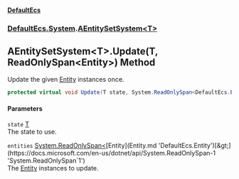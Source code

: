 #### [DefaultEcs](index.md 'index')
### [DefaultEcs.System](index.md#DefaultEcs_System 'DefaultEcs.System').[AEntitySetSystem&lt;T&gt;](AEntitySetSystem_T_.md 'DefaultEcs.System.AEntitySetSystem&lt;T&gt;')
## AEntitySetSystem&lt;T&gt;.Update(T, ReadOnlySpan&lt;Entity&gt;) Method
Update the given [Entity](Entity.md 'DefaultEcs.Entity') instances once.  
```csharp
protected virtual void Update(T state, System.ReadOnlySpan<DefaultEcs.Entity> entities);
```
#### Parameters
<a name='DefaultEcs_System_AEntitySetSystem_T__Update(T_System_ReadOnlySpan_DefaultEcs_Entity_)_state'></a>
`state` [T](AEntitySetSystem_T_.md#DefaultEcs_System_AEntitySetSystem_T__T 'DefaultEcs.System.AEntitySetSystem&lt;T&gt;.T')  
The state to use.
  
<a name='DefaultEcs_System_AEntitySetSystem_T__Update(T_System_ReadOnlySpan_DefaultEcs_Entity_)_entities'></a>
`entities` [System.ReadOnlySpan&lt;](https://docs.microsoft.com/en-us/dotnet/api/System.ReadOnlySpan-1 'System.ReadOnlySpan`1')[Entity](Entity.md 'DefaultEcs.Entity')[&gt;](https://docs.microsoft.com/en-us/dotnet/api/System.ReadOnlySpan-1 'System.ReadOnlySpan`1')  
The [Entity](Entity.md 'DefaultEcs.Entity') instances to update.
  
